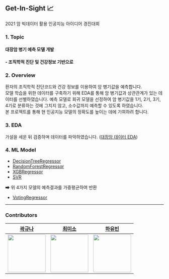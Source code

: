 ## Get-In-Sight 📈  
2021 암 빅데이터 활용 인공지능 아이디어 경진대회

### 1. Topic  
#### 대장암 병기 예측 모델 개발
#### - 조직학적 진단 및 건강정보 기반으로


### 2. Overview
환자의 조직학적 진단코드와 건강 정보를 이용하여 암 병기값을 예측합니다.  
모델 학습을 위한 데이터를 구축하기 위해 EDA를 통해 암 병기값과 상관관계가 있는 데이터를 선별하였습니다. 예측 모델로 회귀 모델을 선정하여 암 병기값을 1기, 2기, 3기, 4기로 분류하는 것에 그치지 않고, 소수값까지 예측할 수 있도록 하였습니다.  
본 프로젝트를 통해 현 인공지능 모델의 정확도를 높이는 데에 기여하려 합니다.


### 3. EDA
가설을 세운 뒤 검증하며 데이터를 파악하였습니다. ([대장암 데이터 EDA](https://github.com/miso-choi/Get-In-Sight/blob/master/EDA/Colorectal_main.ipynb))

### 4. ML Model

- [DecisionTreeRegressor](https://github.com/miso-choi/Get-In-Sight/blob/master/model/Regressor_dt_rf_xgb.ipynb)
- [RandomForestRegressor](https://github.com/miso-choi/Get-In-Sight/blob/master/model/Regressor_dt_rf_xgb.ipynb)
- [XGBRegressor](https://github.com/miso-choi/Get-In-Sight/blob/master/model/Regressor_dt_rf_xgb.ipynb)
- [SVR](https://github.com/miso-choi/Get-In-Sight/blob/master/model/Regressor_svr.ipynb)  
  
➡ 위 4가지 모델의 예측결과를 가중평균하여 반환
  - [VotingRegressor](https://github.com/miso-choi/Get-In-Sight/blob/master/model/Ensemble.ipynb)  




***** 

### Contributors
|  [곽규나](https://github.com/Gyunakwak)  |  [최미소](https://github.com/miso-choi)  |  [하유빈](https://github.com/youbin01)  |
| ---- | ---- | ---- |
| <img src="https://user-images.githubusercontent.com/78155086/140711387-409d8ea7-92d7-4cd6-8c1b-431fb622886e.png" width="120px" height="120px"> | <img src="https://user-images.githubusercontent.com/78155086/140712068-0b9f67ba-d7cd-4855-84ab-b2b4c331fec2.jpeg" width="120px" height="120px"> | <img src="https://user-images.githubusercontent.com/78155086/140712252-37fab956-f609-436e-a23c-dab81d7d0d3d.png" width="120px" height="120px"> |

